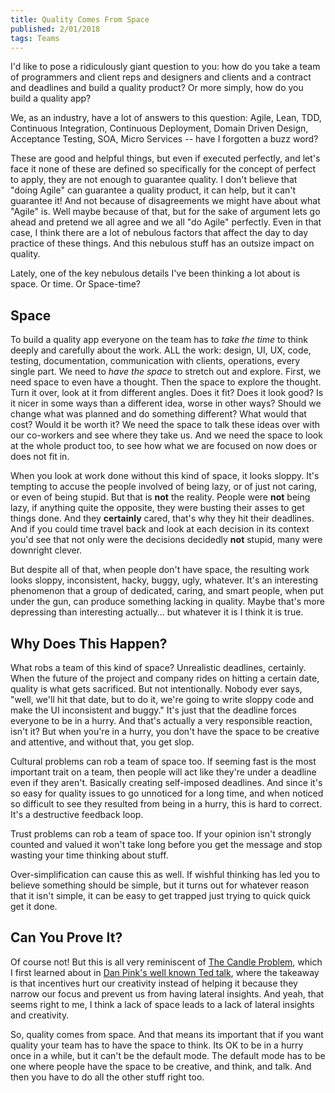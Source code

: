```yaml
---
title: Quality Comes From Space
published: 2/01/2018
tags: Teams
---
```

I'd like to pose a ridiculously giant question to you: how do you take a team of programmers and client reps and designers and clients and a contract and deadlines and build a quality product?  Or more simply, how do you build a quality app?
<!-- excerpt -->
We, as an industry, have a lot of answers to this question: Agile, Lean, TDD, Continuous Integration, Continuous Deployment, Domain Driven Design, Acceptance Testing, SOA, Micro Services -- have I forgotten a buzz word?

These are good and helpful things, but even if executed perfectly, and let's face it none of these are defined so specifically for the concept of perfect to apply, they are not enough to guarantee quality.  I don't believe that "doing Agile" can guarantee a quality product, it can help, but it can't guarantee it!  And not because of disagreements we might have about what "Agile" is.  Well maybe because of that, but for the sake of argument lets go ahead and pretend we all agree and we all "do Agile" perfectly.  Even in that case, I think there are a lot of nebulous factors that affect the day to day practice of these things.  And this nebulous stuff has an outsize impact on quality.

Lately, one of the key nebulous details I've been thinking a lot about is space.  Or time.  Or Space-time?

## Space
To build a quality app everyone on the team has to _take the time_ to think deeply and carefully about the work.  ALL the work: design, UI, UX, code, testing, documentation, communication with clients, operations, every single part.  We need to _have the space_ to stretch out and explore.  First, we need space to even have a thought.  Then the space to explore the thought.  Turn it over, look at it from different angles.  Does it fit?  Does it look good?  Is it nicer in some ways than a different idea, worse in other ways?  Should we change what was planned and do something different?  What would that cost?  Would it be worth it?  We need the space to talk these ideas over with our co-workers and see where they take us.  And we need the space to look at the whole product too, to see how what we are focused on now does or does not fit in.

When you look at work done without this kind of space, it looks sloppy.  It's tempting to accuse the people involved of being lazy, or of just not caring, or even of being stupid.  But that is **not** the reality.  People were **not** being lazy, if anything quite the opposite, they were busting their asses to get things done.  And they **certainly** cared, that's why they hit their deadlines.  And if you could time travel back and look at each decision in its context you'd see that not only were the decisions decidedly **not** stupid, many were downright clever.

But despite all of that, when people don't have space, the resulting work looks sloppy, inconsistent, hacky, buggy, ugly, whatever.  It's an interesting phenomenon that a group of dedicated, caring, and smart people, when put under the gun, can produce something lacking in quality.  Maybe that's more depressing than interesting actually... but whatever it is I think it is true.

## Why Does This Happen?
What robs a team of this kind of space?  Unrealistic deadlines, certainly.  When the future of the project and company rides on hitting a certain date, quality is what gets sacrificed.  But not intentionally.  Nobody ever says, "well, we'll hit that date, but to do it, we're going to write sloppy code and make the UI inconsistent and buggy."  It's just that the deadline forces everyone to be in a hurry.  And that's actually a very responsible reaction, isn't it?  But when you're in a hurry, you don't have the space to be creative and attentive, and without that, you get slop.

Cultural problems can rob a team of space too.  If seeming fast is the most important trait on a team, then people will act like they're under a deadline even if they aren't.  Basically creating self-imposed deadlines.  And since it's so easy for quality issues to go unnoticed for a long time, and when noticed so difficult to see they resulted from being in a hurry, this is hard to correct.  It's a destructive feedback loop.

Trust problems can rob a team of space too.  If your opinion isn't strongly counted and valued it won't take long before you get the message and stop wasting your time thinking about stuff.

Over-simplification can cause this as well.  If wishful thinking has led you to believe something should be simple, but it turns out for whatever reason that it isn't simple, it can be easy to get trapped just trying to quick quick get it done.

## Can You Prove It?
Of course not!  But this is all very reminiscent of [The Candle Problem](https://en.wikipedia.org/wiki/Candle_problem), which I first learned about in [Dan Pink's well known Ted talk](https://www.ted.com/talks/dan_pink_on_motivation#t-114967), where the takeaway is that incentives hurt our creativity instead of helping it because they narrow our focus and prevent us from having lateral insights.  And yeah, that seems right to me, I think a lack of space leads to a lack of lateral insights and creativity.

So, quality comes from space.  And that means its important that if you want quality your team has to have the space to think.  Its OK to be in a hurry once in a while, but it can't be the default mode.  The default mode has to be one where people have the space to be creative, and think, and talk.  And then you have to do all the other stuff right too.